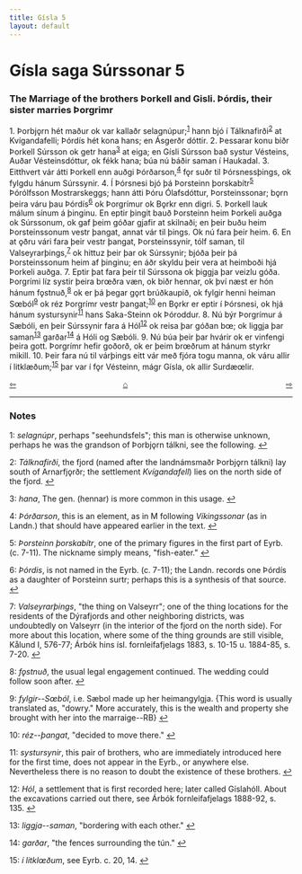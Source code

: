 ```yaml
---
title: Gísla 5
layout: default
---
```


# Gísla saga Súrssonar 5

### The Marriage of the brothers Þorkell and Gisli. Þórdis, their sister marries Þorgrimr

1\. Þorbj&#x1EB;rn hét maður ok var kallaðr selagnúpur;<sup id="a1">[1](#myfootnote1)</sup> hann bjó í Tálknafirði<sup id="a2">[2](#myfootnote2)</sup> at Kvígandafelli; Þórdís hét kona hans; en Ásgerðr dóttir. 2. Þessarar konu biðr Þorkell Súrsson ok getr hana<sup id="a3">[3](#myfootnote3)</sup> at eiga; en Gísli Súrsson bað systur Vésteins, Auðar Vésteinsdóttur, ok fékk hana; búa nú báðir saman í Haukadal. 3. Eitthvert vár átti Þorkell enn auðgi Þórðarson,<sup id="a4">[4](#myfootnote4)</sup> f&#x1EB;r suðr til Þórsnessþings, ok fylgdu hánum Súrssynir. 4. Í Þórsnesi bjó þá Þorsteinn þorskabítr<sup id="a5">[5](#myfootnote5)</sup> Þórólfsson Mostrarskeggs; hann átti Þóru Ólafsdóttur, Þorsteinssonar; b&#x1EB;rn þeira váru þau Þórdís<sup id="a6">[6](#myfootnote6)</sup> ok Þorgrímur ok B&#x1EB;rkr enn digri. 5. Þorkell lauk málum sínum á þinginu. En eptir þingit bauð Þorsteinn heim Þorkeli auðga ok Súrssonum, ok gaf þeim góðar gjafir at skilnaði; en þeir buðu heim Þorsteinssonum vestr þangat, annat vár til þings. Ok nú fara þeir heim. 6. En at &#x1EB;ðru vári fara þeir vestr þangat, Þorsteinssynir, tólf saman, til Valseyrarþings,<sup id="a7">[7](#myfootnote7)</sup> ok hittuz þeir þar ok Súrssynir; bjóða þeir þá Þorsteinssonum heim af þinginu; en áðr skyldu þeir vera at heimboði hjá Þorkeli auðga. 7. Eptir þat fara þeir til Súrssona ok þiggja þar veizlu góða. Þorgrími líz systir þeira br&oelig;ðra væn, ok biðr hennar, ok því næst er hón hánum f&#x1EB;stnuð,<sup id="a8">[8](#myfootnote8)</sup> ok er þá þegar g&#x1EB;rt brúðkaupið, ok fylgir henni heiman S&oelig;ból<sup id="a9">[9](#myfootnote9)</sup> ok réz Þorgrímr vestr þangat;<sup id="a10">[10](#myfootnote10)</sup> en B&#x1EB;rkr er eptir í Þórsnesi, ok hjá hánum systursynir<sup id="a11">[11](#myfootnote11)</sup> hans Saka-Steinn ok Þóroddur. 8. Nú býr Þorgrímur á Sæbóli, en þeir Súrssynir fara á Hól<sup id="a12">[12](#myfootnote12)</sup> ok reisa þar góðan b&oelig;; ok liggja þar saman<sup id="a13">[13](#myfootnote13)</sup> garðar<sup id="a14">[14](#myfootnote14)</sup> á Hóli og Sæbóli. 9. Nú búa þeir þar hvárir ok er vinfengi þeira gott. Þorgrímr hefir goðorð, ok er þeim br&oelig;ðrum at hánum styrkr mikill. 10. Þeir fara nú til várþings eitt vár með fjóra togu manna, ok váru allir í litklæðum;<sup id="a15">[15](#myfootnote15)</sup> þar var í f&#x1EB;r Vésteinn, mágr Gísla, ok allir Surdæ&oelig;lir.

<div style="float: left"><a href="http://rcblack.net/Gisla_saga/Gisla_4">⇦</a></div>
<div style="float: right"><a href="http://rcblack.net/Gisla_saga/Gisla_6">⇨</a></div>
<div style="margin: 0 auto; width: 100px;"><a href="http://rcblack.net/Gisla_saga/Gisla_home">&#8962;</a></div>

---

### Notes

<a name="myfootnote1" id="f1">1</a>:
 _selagnúpr_, perhaps "seehundsfels"; this man is otherwise unknown, perhaps he was the grandson of Þorbj&#x1EB;rn tálkni, see the following.
[↩](#a1)

<a name="myfootnote2" id="f2">2</a>:
 _Tálknafirði_, the fjord (named after the landnámsmaðr Þorbj&#x1EB;rn tálkni) lay south of Arnarfj&#x1EB;rðr; the settlement _Kvígandafell_) lies on the north side of the fjord.
[↩](#a2)

<a name="myfootnote3" id="f3">3</a>:
 _hana_, The gen. (hennar) is more common in this usage.
[↩](#a3)

<a name="myfootnote4" id="f4">4</a>:
 _Þórðarson_, this is an element, as in M following _Víkingssonar_ (as in Landn.) that should have appeared earlier in the text.
[↩](#a4)

<a name="myfootnote5" id="f5">5</a>:
 _Þorsteinn þorskabítr_, one of the primary figures in the first part of Eyrb. (c. 7-11). The nickname simply means, "fish-eater."
[↩](#a5)

<a name="myfootnote6" id="f6">6</a>:
 _Þórdis_, is not named in the Eyrb. (c. 7-11); the Landn. records one Þórdís as a daughter of Þorsteinn surtr; perhaps this is a synthesis of that source.
[↩](#a6)

<a name="myfootnote7" id="f7">7</a>:
 _Valseyrarþings_, "the thing on Valseyrr"; one of the thing locations for the residents of the Dýrafjords and other neighboring districts, was undoubtedly on Valseyrr (in the interior of the fjord on the north side). For more about this location, where some of the thing grounds are still visible, Kålund I, 576-77; Árbók hins ísl. fornleifafjelags 1883, s. 10-15 u. 1884-85, s. 7-20.
[↩](#a7)

<a name="myfootnote1" id="f8">8</a>:
 _f&#x1EB;stnuð_, the usual legal engagement continued. The wedding could follow soon after.
[↩](#a8)

<a name="myfootnote9" id="f9">9</a>:
 _fylgir--S&oelig;ból_, i.e. Sæbol made up her heimangylgja. {This word is usually translated as, "dowry." More accurately, this is the wealth and property she brought with her into the marraige--RB}
[↩](#a9)

<a name="myfootnote10" id="f10">10</a>:
 _réz--þangat_, "decided to move there."
[↩](#a10)

<a name="myfootnote11" id="f11">11</a>:
 _systursynir_, this pair of brothers, who are immediately introduced here for the first time, does not appear in the Eyrb., or anywhere else. Nevertheless there is no reason to doubt the existence of these brothers.
[↩](#a11)

<a name="myfootnote12" id="f12">12</a>:
 _Hól_, a settlement that is first recorded here; later called  Gíslahóll. About the excavations carried out there, see Árbók fornleifafjelags 1888-92, s. 135.
[↩](#a12)

<a name="myfootnote13" id="f13">13</a>:
 _liggja--saman_, "bordering with each other."
[↩](#a13)

<a name="myfootnote15" id="f14">14</a>:
 _garðar_, "the fences surrounding the tún."
[↩](#a14)

<a name="myfootnote15" id="f15">15</a>:
 _í litkl&oelig;ðum_, see Eyrb. c. 20, 14.
[↩](#a15)
